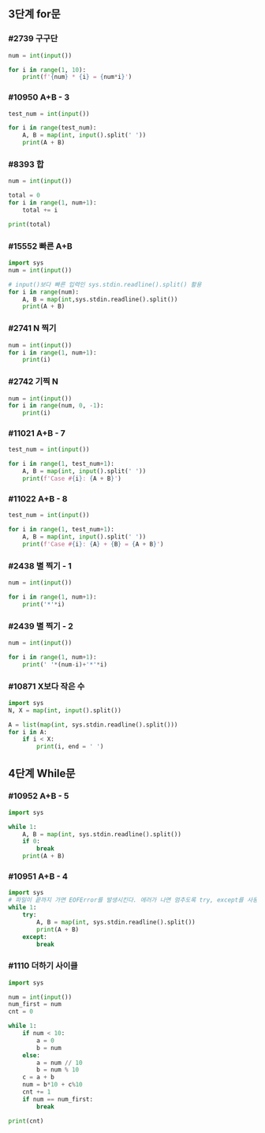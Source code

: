 ## 3단계 for문
### #2739 구구단
```python
num = int(input())

for i in range(1, 10):
    print(f'{num} * {i} = {num*i}')
```

### #10950 A+B - 3
```python
test_num = int(input())

for i in range(test_num):
    A, B = map(int, input().split(' '))
    print(A + B)

```

### #8393 합
```python
num = int(input())

total = 0
for i in range(1, num+1):
    total += i

print(total)
```

### #15552 빠른 A+B 
```python
import sys
num = int(input())

# input()보다 빠른 입력인 sys.stdin.readline().split() 활용
for i in range(num):
    A, B = map(int,sys.stdin.readline().split())
    print(A + B)
```

### #2741 N 찍기
```python
num = int(input())
for i in range(1, num+1):
    print(i)
```

### #2742 기찍 N
```python
num = int(input())
for i in range(num, 0, -1):
    print(i)
```

### #11021 A+B - 7
```python
test_num = int(input())

for i in range(1, test_num+1):
    A, B = map(int, input().split(' '))
    print(f'Case #{i}: {A + B}')
```

### #11022 A+B - 8
```python
test_num = int(input())

for i in range(1, test_num+1):
    A, B = map(int, input().split(' '))
    print(f'Case #{i}: {A} + {B} = {A + B}')
```

### #2438 별 찍기 - 1
```python
num = int(input())

for i in range(1, num+1):
    print('*'*i)
```

### #2439 별 찍기 - 2
```python
num = int(input())

for i in range(1, num+1):
    print(' '*(num-i)+'*'*i)
```

### #10871 X보다 작은 수
```python
import sys
N, X = map(int, input().split())

A = list(map(int, sys.stdin.readline().split()))
for i in A:
    if i < X:
        print(i, end = ' ')
```

## 4단계 While문
### #10952 A+B - 5
```python
import sys

while 1:
    A, B = map(int, sys.stdin.readline().split())
    if 0:
        break
    print(A + B)
```

### #10951 A+B - 4
```python
import sys
# 파일이 끝까지 가면 EOFError를 발생시킨다. 에러가 나면 멈추도록 try, except를 사용한다.
while 1:
    try:
        A, B = map(int, sys.stdin.readline().split())
        print(A + B)
    except:
        break
```

### #1110 더하기 사이클
```python
import sys

num = int(input())
num_first = num
cnt = 0

while 1:
    if num < 10:
        a = 0
        b = num
    else:
        a = num // 10
        b = num % 10
    c = a + b
    num = b*10 + c%10
    cnt += 1
    if num == num_first:
        break

print(cnt)
```